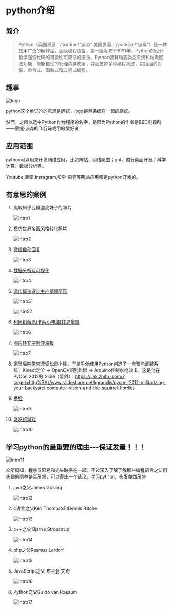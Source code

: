 # python介绍

## 简介  

>Python（英国发音：/ˈpaɪθən/“派森” 美国发音：/ˈpaɪθɑːn/“派桑”）是一种应用广泛的解释型，高级编程语言，第一版发布于1991年，Python的设计哲学强调代码的可读性可简洁的语法。Python拥有动态类型系统和垃圾回收功能，能够自动的管理内存使用，并且支持多种编程范式，包括面向对象、命令式、函数式和过程式编程。 

## 趣事  

![logo](./images/python-logo.png)  

python这个单词的的意思是蟒蛇，logo是两条缠在一起的蟒蛇。

然而，之所以选中Python作为程序的名字，是因为Python的作者是BBC电视剧——蒙提·派森的飞行马戏团的爱好者  

## 应用范围  

python可以用来开发网络应用，比如网站，网络爬虫；gui，进行桌面开发；科学计算，数据分析等。  

Youtube,豆瓣,Instagram,知乎,果壳等网站应用都是python开发的。  

## 有意思的案例

1. 爬取知乎豆瓣漂亮妹子的照片  

    ![intro1](./images/intro1.png)  

2. 模仿世界名画风格转化照片  

    ![intro2](./images/intro2.png)  

3. [微信自动回复](https://zhuanlan.zhihu.com/p/34238048)  

    ![intro3](./images/intro3.png)

4. [数据分析及可视化](https://zhuanlan.zhihu.com/p/32983898)  

    ![intro4](./images/intro4.png)

5. [遗传算法逐步生产蒙娜丽莎](https://rogerjohansson.blog/2008/12/07/genetic-programming-evolution-of-mona-lisa/)  

    ![intro51](./images/intro51.png)  

    ![intrl52](./images/intro52.png)

6. [利用树莓派(卡片小电脑)打造墨镜](http://blog.jobbole.com/97180/)  

    ![intro6](./images/intro6.png)

7. [图片转文字制作海报](https://www.shiyanlou.com/courses/370)  

    ![intro7](./images/intro7.png)  

8. 家里后院常常遭受松鼠小偷，于是乎他使用Python创造了一套智能武装系统：Kinect定位 -> OpenCV识别松鼠 -> Arduino控制水枪攻击。这是他在PyCon 2012的 Slide（墙外）：https://link.zhihu.com/?target=http%3A//www.slideshare.net/kgrandis/pycon-2012-militarizing-your-backyard-computer-vision-and-the-squirrel-hordes  

9. [换脸](https://www.shiyanlou.com/courses/686)  

    ![intro9](./images/intro9.png)

10. [贪吃蛇游戏](https://zhuanlan.zhihu.com/p/22339492)  

    ![intro10](./images/intro10.png)  

## 学习python的最重要的理由---保证发量！！！  

![intro11](./images/intro11.jpg)  

众所周知，程序员容易和光头联系在一起，不过深入了解了解那些编程语言之父们头顶的雨林是否茂盛，可以得出一个结论，学习python，头发依然茂盛  

1. java之父James Gosling  

    ![intro12](./images/intro12.jpg)  

2. c语言之父Ken Thompso和Dennis Ritche  

    ![intro13](./images/intro13.jpg)  

3. c++之父 Bjarne Stroustrup  

    ![intro14](./images/intro14.jpg)  

4. php之父Rasmus Lerdorf 

    ![intro15](./images/intro15.jpg)

5. JavaScript之父 布兰登·艾奇  

    ![intro16](./images/intro16.jpg)  

6. Python之父Guido van Rossum  

    ![intro17](./images/intro17.jpg)